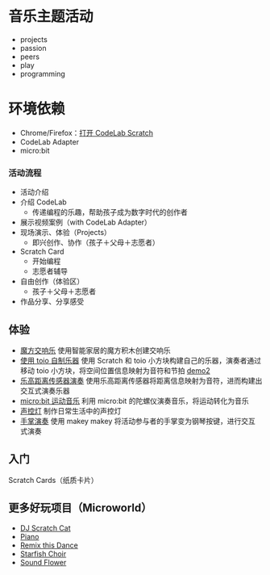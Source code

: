 # 音乐主题活动
*  projects
*  passion 
*  peers 
*  play 
*  programming

# 环境依赖
*  Chrome/Firefox：[打开 CodeLab Scratch](https://scratch3v2.codelab.club/)
*  CodeLab Adapter
*  micro:bit

### 活动流程
- 活动介绍
- 介绍 CodeLab
    - 传递编程的乐趣，帮助孩子成为数字时代的创作者
- 展示视频案例（with CodeLab Adapter）
- 现场演示、体验（Projects）
    - 即兴创作、协作（孩子＋父母＋志愿者）
- Scratch Card
    - 开始编程
    - 志愿者辅导
- 自由创作（体验区）
    - 孩子＋父母＋志愿者
- 作品分享、分享感受

## 体验
- [魔方交响乐](https://scratch3v2.codelab.club/?sb3url=https://adapter.codelab.club/sb3/魔方交响乐_活动.sb3)
  使用智能家居的魔方积木创建交响乐
- [使用 toio 自制乐器](https://scratch3v2.codelab.club/?sb3url=https://adapter.codelab.club/sb3/toio_music_interface.sb3)
  使用 Scratch 和 toio 小方块构建自己的乐器，演奏者通过移动 toio 小方块，将空间位置信息映射为音符和节拍 [demo2](https://scratch3v2.codelab.club/?sb3url=https://adapter.codelab.club/sb3/toio_music_interface2.sb3)
- [乐高距离传感器演奏](https://scratch3v2.codelab.club/?sb3url=https://adapter.codelab.club/sb3/乐高_music.sb3)
  使用乐高距离传感器将距离信息映射为音符，进而构建出交互式演奏乐器
- [micro:bit 运动音乐](https://scratch3v2.codelab.club/?sb3url=https://adapter.codelab.club/sb3/microbit_乐器.sb3)
  利用 micro:bit 的陀螺仪演奏音乐，将运动转化为音乐
- [声控灯](https://scratch3v2.codelab.club/?sb3url=https://adapter.codelab.club/sb3/声控灯.sb3)
  制作日常生活中的声控灯
- [手掌演奏](https://scratch3v2.codelab.club/?sb3url=https://adapter.codelab.club/sb3/makeymakey.sb3)
  使用 makey makey 将活动参与者的手掌变为钢琴按键，进行交互式演奏


## 入门
Scratch Cards（纸质卡片）

## 更多好玩项目（Microworld）

*  [DJ Scratch Cat](https://scratch3v2.codelab.club/?sb3url=https://adapter.codelab.club/sb3/DJ_Scratch_Cat.sb3)
*  [Piano](https://scratch3v2.codelab.club/?sb3url=https://adapter.codelab.club/sb3/Piano.sb3)
*  [Remix this Dance](https://scratch3v2.codelab.club/?sb3url=https://adapter.codelab.club/sb3/Remix_this_Dance.sb3)
*  [Starfish Choir](https://scratch3v2.codelab.club/?sb3url=https://adapter.codelab.club/sb3/Starfish%20Choir.sb3)
*  [Sound Flower](https://scratch3v2.codelab.club/?sb3url=https://adapter.codelab.club/sb3/SoundFlower.sb3)

